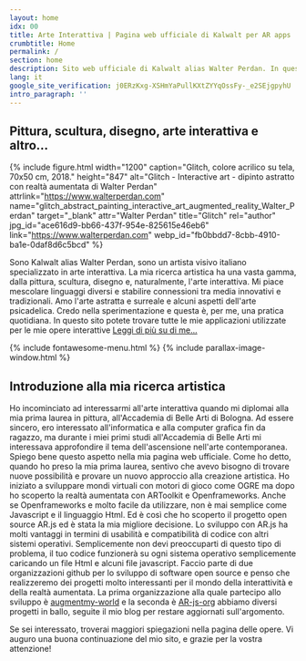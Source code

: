 ```yaml
---
layout: home
idx: 00
title: Arte Interattiva | Pagina web ufficiale di Kalwalt per AR apps
crumbtitle: Home
permalink: /
section: home
description: Sito web ufficiale di Kalwalt alias Walter Perdan. In questo sito si trovano tutte le mie applicazioni web per l'arte interattiva.
lang: it
google_site_verification: j0ERzKxg-XSHmYaPullKXtZYYqOssFy-_e2SEjgpyhU
intro_paragraph: ''
---
```


## Pittura, scultura, disegno, arte interattiva e altro...

{% include figure.html width="1200" caption="Glitch, colore acrilico su tela, 70x50 cm, 2018." height="847" alt="Glitch - Interactive art - dipinto astratto con realtà aumentata di Walter Perdan" attrlink="https://www.walterperdan.com" name="glitch_abstract_painting_interactive_art_augmented_reality_Walter_Perdan" target="_blank" attr="Walter Perdan" title="Glitch" rel="author" jpg_id="ace616d9-bb66-437f-954e-825615e46eb6" link="https://www.walterperdan.com" webp_id="fb0bbdd7-8cbb-4910-ba1e-0daf8d6c5bcd" %}

Sono Kalwalt alias Walter Perdan, sono un artista visivo italiano specializzato in arte interattiva. La mia ricerca artistica ha una vasta gamma, dalla pittura, scultura, disegno e, naturalmente, l'arte interattiva.
Mi piace mescolare linguaggi diversi e stabilire connessioni tra media innovativi e tradizionali. Amo l'arte astratta e surreale e alcuni aspetti dell'arte psicadelica. Credo nella sperimentazione e questa è, per me, una pratica quotidiana.
In questo sito potete trovare tutte le mie applicazioni utilizzate per le mie opere interattive [Leggi di più su di me...](/about)

{% include fontawesome-menu.html %}
{% include parallax-image-window.html %}

## Introduzione alla mia ricerca artistica

<amp-youtube data-videoid="moG_76T_Jv0" layout="responsive" width="480" height="270"></amp-youtube>

Ho incominciato ad interessarmi all'arte interattiva quando mi diplomai alla mia prima laurea in pittura, all'Accademia di Belle Arti di Bologna.
Ad essere sincero, ero interessato all'informatica e alla computer grafica fin da ragazzo, ma durante i miei primi studi all'Accademia di Belle Arti mi interessava approfondire il tema dell'ascensione nell'arte contemporanea. Spiego bene questo aspetto nella mia pagina web ufficiale.
Come ho detto, quando ho preso la mia prima laurea, sentivo che avevo bisogno di trovare nuove possibilità e provare un nuovo approccio alla creazione artistica. Ho iniziato a sviluppare mondi virtuali con motori di gioco come OGRE ma dopo ho scoperto la realtà aumentata con ARToolkit e Openframeworks.
Anche se Openframeworks e molto facile da utilizzare, non è mai semplice come Javascript e il linguaggio Html.  Ed è così che ho scoperto il progetto open source AR.js ed è stata la mia migliore decisione. Lo sviluppo con AR.js ha molti vantaggi in termini di usabilità e compatibilità di codice con altri sistemi operativi. Semplicemente non devi preoccuparti di questo tipo di problema, il tuo codice funzionerà su ogni sistema operativo semplicemente caricando un file Html e alcuni file javascript.
Faccio parte di due organizzazioni github per lo sviluppo di software open source e penso che realizzeremo dei progetti molto interessanti per il mondo della interattività e della realtà aumentata. La prima organizzazione alla quale partecipo allo sviluppo è [augmentmy-world](https://github.com/augmentmy-world) e la seconda è [AR-js-org](https://github.com/AR-js-org) abbiamo diversi progetti in ballo, seguite il mio blog per restare aggiornati sull'argomento.


Se sei interessato, troverai maggiori spiegazioni nella pagina delle opere. Vi auguro una buona continuazione del mio sito, e grazie per la vostra attenzione!
